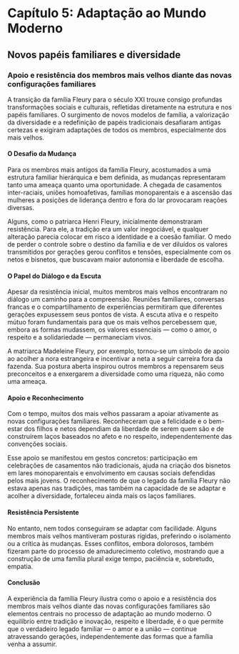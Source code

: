 
# Capítulo 5: Adaptação ao Mundo Moderno

## Novos papéis familiares e diversidade

### Apoio e resistência dos membros mais velhos diante das novas configurações familiares

A transição da família Fleury para o século XXI trouxe consigo profundas transformações sociais e culturais, refletidas diretamente na estrutura e nos papéis familiares. O surgimento de novos modelos de família, a valorização da diversidade e a redefinição de papéis tradicionais desafiaram antigas certezas e exigiram adaptações de todos os membros, especialmente dos mais velhos.

#### O Desafio da Mudança

Para os membros mais antigos da família Fleury, acostumados a uma estrutura familiar hierárquica e bem definida, as mudanças representaram tanto uma ameaça quanto uma oportunidade. A chegada de casamentos inter-raciais, uniões homoafetivas, famílias monoparentais e a ascensão das mulheres a posições de liderança dentro e fora do lar provocaram reações diversas.

Alguns, como o patriarca Henri Fleury, inicialmente demonstraram resistência. Para ele, a tradição era um valor inegociável, e qualquer alteração parecia colocar em risco a identidade e a coesão familiar. O medo de perder o controle sobre o destino da família e de ver diluídos os valores transmitidos por gerações gerou conflitos e tensões, especialmente com os netos e bisnetos, que buscavam maior autonomia e liberdade de escolha.

#### O Papel do Diálogo e da Escuta

Apesar da resistência inicial, muitos membros mais velhos encontraram no diálogo um caminho para a compreensão. Reuniões familiares, conversas francas e o compartilhamento de experiências permitiram que diferentes gerações expusessem seus pontos de vista. A escuta ativa e o respeito mútuo foram fundamentais para que os mais velhos percebessem que, embora as formas mudassem, os valores essenciais — como o amor, o respeito e a solidariedade — permaneciam vivos.

A matriarca Madeleine Fleury, por exemplo, tornou-se um símbolo de apoio ao acolher a nora estrangeira e incentivar a neta a seguir carreira fora da fazenda. Sua postura aberta inspirou outros membros a repensarem seus preconceitos e a enxergarem a diversidade como uma riqueza, não como uma ameaça.

#### Apoio e Reconhecimento

Com o tempo, muitos dos mais velhos passaram a apoiar ativamente as novas configurações familiares. Reconheceram que a felicidade e o bem-estar dos filhos e netos dependiam da liberdade de serem quem são e de construírem laços baseados no afeto e no respeito, independentemente das convenções sociais.

Esse apoio se manifestou em gestos concretos: participação em celebrações de casamentos não tradicionais, ajuda na criação dos bisnetos em lares monoparentais e envolvimento em causas sociais defendidas pelos mais jovens. O reconhecimento de que o legado da família Fleury não estava apenas nas tradições, mas também na capacidade de se adaptar e acolher a diversidade, fortaleceu ainda mais os laços familiares.

#### Resistência Persistente

No entanto, nem todos conseguiram se adaptar com facilidade. Alguns membros mais velhos mantiveram posturas rígidas, preferindo o isolamento ou a crítica às mudanças. Esses conflitos, embora dolorosos, também fizeram parte do processo de amadurecimento coletivo, mostrando que a construção de uma família plural exige tempo, paciência e, sobretudo, empatia.

#### Conclusão

A experiência da família Fleury ilustra como o apoio e a resistência dos membros mais velhos diante das novas configurações familiares são elementos centrais no processo de adaptação ao mundo moderno. O equilíbrio entre tradição e inovação, respeito e liberdade, é o que permite que o verdadeiro legado familiar — o amor e a união — continue atravessando gerações, independentemente das formas que a família venha a assumir.
```
